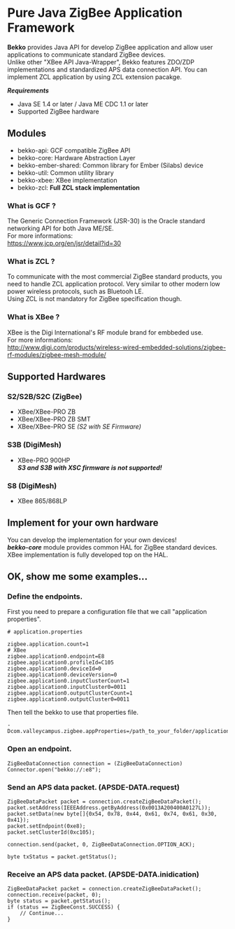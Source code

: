 # Pure Java ZigBee Application Framework
**Bekko** provides Java API for develop ZigBee application and allow user applications to communicate standard ZigBee devices.  
Unlike other "XBee API Java-Wrapper", Bekko features ZDO/ZDP implementations and standardized APS data connection API. You can implement ZCL application by using ZCL extension pacakge.

***Requirements***

* Java SE 1.4 or later / Java ME CDC 1.1 or later
* Supported ZigBee hardware

## Modules

* bekko-api: GCF compatible ZigBee API
* bekko-core: Hardware Abstraction Layer
* bekko-ember-shared: Common library for Ember (Silabs) device
* bekko-util: Common utility library
* bekko-xbee: XBee implementation
* bekko-zcl: **Full ZCL stack implementation**

### What is GCF ?
The Generic Connection Framework (JSR-30) is the Oracle standard networking API for both Java ME/SE.  
For more informations:  
<https://www.jcp.org/en/jsr/detail?id=30>

### What is ZCL ?
To communicate with the most commercial ZigBee standard products, you need to handle ZCL application protocol. Very similar to other modern low power wireless protocols, such as Bluetooh LE.  
Using ZCL is not mandatory for ZigBee specification though.

### What is XBee ?
XBee is the Digi International's RF module brand for embbeded use.  
For more informations:  
<http://www.digi.com/products/wireless-wired-embedded-solutions/zigbee-rf-modules/zigbee-mesh-module/>

## Supported Hardwares

### S2/S2B/S2C (ZigBee)
* XBee/XBee-PRO ZB
* XBee/XBee-PRO ZB SMT
* XBee/XBee-PRO SE *(S2 with SE Firmware)*

### S3B (DigiMesh)
* XBee-PRO 900HP  
***S3 and S3B with XSC firmware is not supported!***

### S8 (DigiMesh)
* XBee 865/868LP

## Implement for your own hardware
You can develop the implementation for your own devices!  
***bekko-core*** module provides common HAL for ZigBee standard devices. XBee implementation is fully developed top on the HAL.

## OK, show me some examples...
### Define the endpoints.
First you need to prepare a configuration file that we call "application properties".  
```
# application.properties

zigbee.application.count=1
# XBee
zigbee.application0.endpoint=E8
zigbee.application0.profileId=C105
zigbee.application0.deviceId=0
zigbee.application0.deviceVersion=0
zigbee.application0.inputClusterCount=1
zigbee.application0.inputCluster0=0011
zigbee.application0.outputClusterCount=1
zigbee.application0.outputCluster0=0011
```
Then tell the bekko to use that properties file.  
```
-Dcom.valleycampus.zigbee.appProperties=/path_to_your_folder/application.properties
```
### Open an endpoint.
```
ZigBeeDataConnection connection = (ZigBeeDataConnection) Connector.open("bekko://:e8");
```
### Send an APS data packet. (APSDE-DATA.request)
```
ZigBeeDataPacket packet = connection.createZigBeeDataPacket();
packet.setAddress(IEEEAddress.getByAddress(0x0013A200400A0127L));
packet.setData(new byte[]{0x54, 0x78, 0x44, 0x61, 0x74, 0x61, 0x30, 0x41});
packet.setEndpoint(0xe8);
packet.setClusterId(0xc105);

connection.send(packet, 0, ZigBeeDataConnection.OPTION_ACK);

byte txStatus = packet.getStatus();
```
### Receive an APS data packet. (APSDE-DATA.inidication)
```
ZigBeeDataPacket packet = connection.createZigBeeDataPacket();
connection.receive(packet, 0);
byte status = packet.getStatus();
if (status == ZigBeeConst.SUCCESS) {
	// Continue...
}
```
